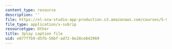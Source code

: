 ```yaml
---
content_type: resource
description: ''
file: https://ol-ocw-studio-app-production.s3.amazonaws.com/courses/5-95j-teaching-college-level-science-and-engineering-fall-2015/e877ffb9d5fb56bfad728e28ce842969_rqI_0FNAeS0.vtt
file_type: application/x-subrip
resourcetype: Other
title: 3play caption file
uid: e877ffb9-d5fb-56bf-ad72-8e28ce842969
---
```

